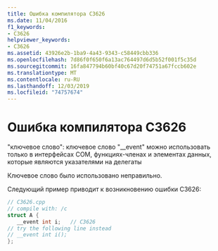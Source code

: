 ```yaml
---
title: Ошибка компилятора C3626
ms.date: 11/04/2016
f1_keywords:
- C3626
helpviewer_keywords:
- C3626
ms.assetid: 43926e2b-1ba9-4a43-9343-c58449cbb336
ms.openlocfilehash: 7d86f0f650f6a13ac764497d6d5b52f001f5c35d
ms.sourcegitcommit: 16fa847794b60bf40c67d20f74751a67fccb602e
ms.translationtype: MT
ms.contentlocale: ru-RU
ms.lasthandoff: 12/03/2019
ms.locfileid: "74757674"
---
```

# <a name="compiler-error-c3626"></a>Ошибка компилятора C3626

"ключевое слово": ключевое слово "__event" можно использовать только в интерфейсах COM, функциях-членах и элементах данных, которые являются указателями на делегаты

Ключевое слово было использовано неправильно.

Следующий пример приводит к возникновению ошибки C3626:

```cpp
// C3626.cpp
// compile with: /c
struct A {
   __event int i;   // C3626
// try the following line instead
// __event int i();
};
```
